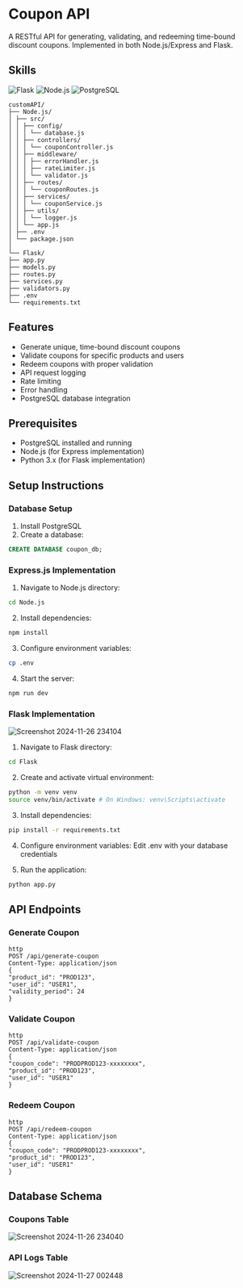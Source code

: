 # Coupon API
A RESTful API for generating, validating, and redeeming time-bound discount coupons. Implemented in both Node.js/Express and Flask.

## Skills
<img src="https://img.shields.io/badge/Flask-3776AB?style=flat-square&logo=Flask&logoColor=white" alt="Flask"> <img src="https://img.shields.io/badge/NodeJS-3776AB?style=flat-square&logo=NodeJS&logoColor=white" alt="Node.js"> <img src="https://img.shields.io/badge/PostgreSQL-3776AB?style=flat-square&logo=PostgreSQL&logoColor=white" alt="PostgreSQL">

```
customAPI/
├── Node.js/
│ ├── src/
│ │ ├── config/
│ │ │ └── database.js
│ │ ├── controllers/
│ │ │ └── couponController.js
│ │ ├── middleware/
│ │ │ ├── errorHandler.js
│ │ │ ├── rateLimiter.js
│ │ │ └── validator.js
│ │ ├── routes/
│ │ │ └── couponRoutes.js
│ │ ├── services/
│ │ │ └── couponService.js
│ │ ├── utils/
│ │ │ └── logger.js
│ │ └── app.js
│ ├── .env
│ └── package.json
│
└── Flask/
├── app.py
├── models.py
├── routes.py
├── services.py
├── validators.py
├── .env
└── requirements.txt
```

## Features

- Generate unique, time-bound discount coupons
- Validate coupons for specific products and users
- Redeem coupons with proper validation
- API request logging
- Rate limiting
- Error handling
- PostgreSQL database integration

## Prerequisites

- PostgreSQL installed and running
- Node.js (for Express implementation)
- Python 3.x (for Flask implementation)

## Setup Instructions

### Database Setup

1. Install PostgreSQL
2. Create a database:
```sql
CREATE DATABASE coupon_db;
```

### Express.js Implementation

1. Navigate to Node.js directory:
```bash
cd Node.js
```

2. Install dependencies:
```bash
npm install
```

3. Configure environment variables:
```bash
cp .env
```

4. Start the server:
```bash
npm run dev
```

### Flask Implementation
![Screenshot 2024-11-26 234104](https://github.com/user-attachments/assets/f9330a70-688d-435c-8fce-1b1a89d5b19e)

1. Navigate to Flask directory:
```bash
cd Flask
```

2. Create and activate virtual environment:
```bash
python -m venv venv
source venv/bin/activate # On Windows: venv\Scripts\activate
```

3. Install dependencies:
```bash
pip install -r requirements.txt
```

4. Configure environment variables:
Edit .env with your database credentials

5. Run the application:
```bash
python app.py
```

## API Endpoints

### Generate Coupon
```
http
POST /api/generate-coupon
Content-Type: application/json
{
"product_id": "PROD123",
"user_id": "USER1",
"validity_period": 24
}
```

### Validate Coupon
```
http
POST /api/validate-coupon
Content-Type: application/json
{
"coupon_code": "PRODPROD123-xxxxxxxx",
"product_id": "PROD123",
"user_id": "USER1"
}
```

### Redeem Coupon
```
http
POST /api/redeem-coupon
Content-Type: application/json
{
"coupon_code": "PRODPROD123-xxxxxxxx",
"product_id": "PROD123",
"user_id": "USER1"
}
```

## Database Schema

### Coupons Table
![Screenshot 2024-11-26 234040](https://github.com/user-attachments/assets/4536abdd-152c-40fb-8acb-d1d334a0b87a)

### API Logs Table
![Screenshot 2024-11-27 002448](https://github.com/user-attachments/assets/0799c796-d67f-46bc-88f7-19792869a5ba)

